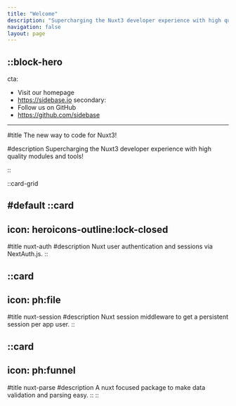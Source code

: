 ```yaml
---
title: "Welcome"
description: "Supercharging the Nuxt3 developer experience with high quality modules and tools!"
navigation: false
layout: page
---
```


::block-hero
---
cta:
  - Visit our homepage
  - https://sidebase.io
secondary:
  - Follow us on GitHub
  - https://github.com/sidebase
---

#title
The new way to code for Nuxt3!


#description
Supercharging the Nuxt3 developer experience with high quality modules and tools!

::



::card-grid

#default
  ::card
  ---
  icon: heroicons-outline:lock-closed
  ---
  #title
  nuxt-auth
  #description
  Nuxt user authentication and sessions via NextAuth.js.
  ::

  ::card
  ---
  icon: ph:file
  ---
  #title
  nuxt-session
  #description
  Nuxt session middleware to get a persistent session per app user.
  ::

  ::card
  ---
  icon: ph:funnel
  ---
  #title
  nuxt-parse
  #description
  A nuxt focused package to make data validation and parsing easy.
  ::
::
